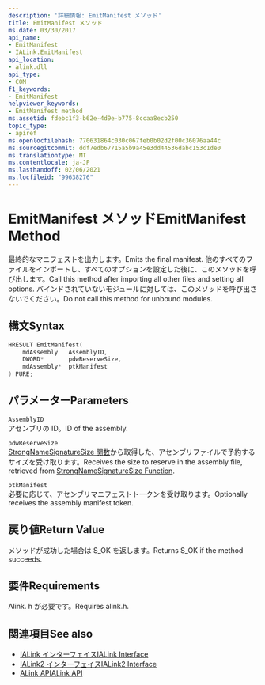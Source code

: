 ```yaml
---
description: '詳細情報: EmitManifest メソッド'
title: EmitManifest メソッド
ms.date: 03/30/2017
api_name:
- EmitManifest
- IALink.EmitManifest
api_location:
- alink.dll
api_type:
- COM
f1_keywords:
- EmitManifest
helpviewer_keywords:
- EmitManifest method
ms.assetid: fdebc1f3-b62e-4d9e-b775-8ccaa8ecb250
topic_type:
- apiref
ms.openlocfilehash: 770631864c030c067feb0b02d2f00c36076aa44c
ms.sourcegitcommit: ddf7edb67715a5b9a45e3dd44536dabc153c1de0
ms.translationtype: MT
ms.contentlocale: ja-JP
ms.lasthandoff: 02/06/2021
ms.locfileid: "99638276"
---
```

# <a name="emitmanifest-method"></a><span data-ttu-id="75b33-103">EmitManifest メソッド</span><span class="sxs-lookup"><span data-stu-id="75b33-103">EmitManifest Method</span></span>

<span data-ttu-id="75b33-104">最終的なマニフェストを出力します。</span><span class="sxs-lookup"><span data-stu-id="75b33-104">Emits the final manifest.</span></span> <span data-ttu-id="75b33-105">他のすべてのファイルをインポートし、すべてのオプションを設定した後に、このメソッドを呼び出します。</span><span class="sxs-lookup"><span data-stu-id="75b33-105">Call this method after importing all other files and setting all options.</span></span> <span data-ttu-id="75b33-106">バインドされていないモジュールに対しては、このメソッドを呼び出さないでください。</span><span class="sxs-lookup"><span data-stu-id="75b33-106">Do not call this method for unbound modules.</span></span>  
  
## <a name="syntax"></a><span data-ttu-id="75b33-107">構文</span><span class="sxs-lookup"><span data-stu-id="75b33-107">Syntax</span></span>  
  
```cpp  
HRESULT EmitManifest(  
    mdAssembly   AssemblyID,  
    DWORD*       pdwReserveSize,  
    mdAssembly*  ptkManifest  
) PURE;  
```  
  
## <a name="parameters"></a><span data-ttu-id="75b33-108">パラメーター</span><span class="sxs-lookup"><span data-stu-id="75b33-108">Parameters</span></span>  

 `AssemblyID`  
 <span data-ttu-id="75b33-109">アセンブリの ID。</span><span class="sxs-lookup"><span data-stu-id="75b33-109">ID of the assembly.</span></span>  
  
 `pdwReserveSize`  
 <span data-ttu-id="75b33-110">[StrongNameSignatureSize 関数](../strong-naming/strongnamesignaturesize-function.md)から取得した、アセンブリファイルで予約するサイズを受け取ります。</span><span class="sxs-lookup"><span data-stu-id="75b33-110">Receives the size to reserve in the assembly file, retrieved from [StrongNameSignatureSize Function](../strong-naming/strongnamesignaturesize-function.md).</span></span>  
  
 `ptkManifest`  
 <span data-ttu-id="75b33-111">必要に応じて、アセンブリマニフェストトークンを受け取ります。</span><span class="sxs-lookup"><span data-stu-id="75b33-111">Optionally receives the assembly manifest token.</span></span>  
  
## <a name="return-value"></a><span data-ttu-id="75b33-112">戻り値</span><span class="sxs-lookup"><span data-stu-id="75b33-112">Return Value</span></span>  

 <span data-ttu-id="75b33-113">メソッドが成功した場合は S_OK を返します。</span><span class="sxs-lookup"><span data-stu-id="75b33-113">Returns S_OK if the method succeeds.</span></span>  
  
## <a name="requirements"></a><span data-ttu-id="75b33-114">要件</span><span class="sxs-lookup"><span data-stu-id="75b33-114">Requirements</span></span>  

 <span data-ttu-id="75b33-115">Alink. h が必要です。</span><span class="sxs-lookup"><span data-stu-id="75b33-115">Requires alink.h.</span></span>  
  
## <a name="see-also"></a><span data-ttu-id="75b33-116">関連項目</span><span class="sxs-lookup"><span data-stu-id="75b33-116">See also</span></span>

- [<span data-ttu-id="75b33-117">IALink インターフェイス</span><span class="sxs-lookup"><span data-stu-id="75b33-117">IALink Interface</span></span>](ialink-interface.md)
- [<span data-ttu-id="75b33-118">IALink2 インターフェイス</span><span class="sxs-lookup"><span data-stu-id="75b33-118">IALink2 Interface</span></span>](ialink2-interface.md)
- [<span data-ttu-id="75b33-119">ALink API</span><span class="sxs-lookup"><span data-stu-id="75b33-119">ALink API</span></span>](index.md)
